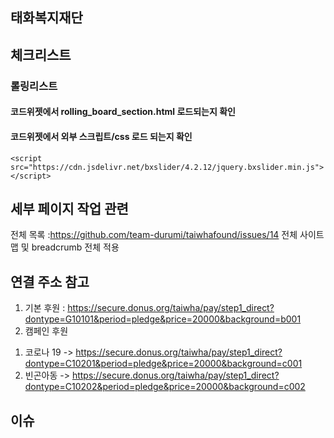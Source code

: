 ## 태화복지재단 

## 체크리스트
### 롤링리스트
#### 코드위젯에서 rolling_board_section.html 로드되는지 확인
#### 코드위젯에서 외부 스크립트/css 로드 되는지 확인
```
<script src="https://cdn.jsdelivr.net/bxslider/4.2.12/jquery.bxslider.min.js"></script>
```

## 세부 페이지 작업 관련

전체 목록 :https://github.com/team-durumi/taiwhafound/issues/14
전체 사이트맵 및 breadcrumb 전체 적용


## 연결 주소 참고

1. 기본 후원 : https://secure.donus.org/taiwha/pay/step1_direct?dontype=G10101&period=pledge&price=20000&background=b001
2. 캠페인 후원
 1) 코로나 19
  -> https://secure.donus.org/taiwha/pay/step1_direct?dontype=C10201&period=pledge&price=20000&background=c001
 2) 빈곤아동
 -> https://secure.donus.org/taiwha/pay/step1_direct?dontype=C10202&period=pledge&price=20000&background=c002

## 이슈 


